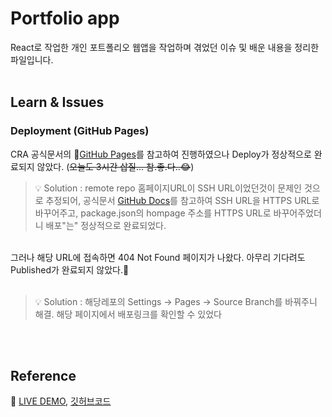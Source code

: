 # Portfolio app

React로 작업한 개인 포트폴리오 웹앱을 작업하며 겪었던 이슈 및 배운 내용을 정리한 파일입니다.<br/><br/>

## Learn & Issues
### Deployment (GitHub Pages)

CRA 공식문서의 🔗[GitHub Pages](https://create-react-app.dev/docs/deployment/)를 참고하여 진행하였으나 Deploy가 정상적으로 완료되지 않았다. (<strike>오늘도 3시간 삽질... 참.좋.다..😂</strike>) <br/>

> 💡 Solution : remote repo 홈페이지URL이 SSH URL이었던것이 문제인 것으로 추정되어, 공식문서 [GitHub Docs](https://docs.github.com/en/get-started/getting-started-with-git/managing-remote-repositories)를 참고하여 SSH URL을 HTTPS URL로 바꾸어주고, package.json의 hompage 주소를 HTTPS URL로 바꾸어주었더니 배포"는" 정상적으로 완료되었다.

<br/>
그러나 해당 URL에 접속하면 404 Not Found 페이지가 나왔다. 아무리 기다려도 Published가 완료되지 않았다.🤔
<br/><br/>

> 💡 Solution : 해당레포의 Settings -> Pages -> Source Branch를 바꿔주니 해결. 해당 페이지에서 배포링크를 확인할 수 있었다

<br/><br/>

## Reference
🔗 [LIVE DEMO](), [깃허브코드]()
